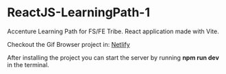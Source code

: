 # ReactJS-LearningPath-1
Accenture Learning Path for FS/FE Tribe.
React application made with Vite.


Checkout the Gif Browser project in: [Netlify](https://gifbrowser.netlify.app/)


After installing the project you can start the server by running **npm run dev** in the terminal.